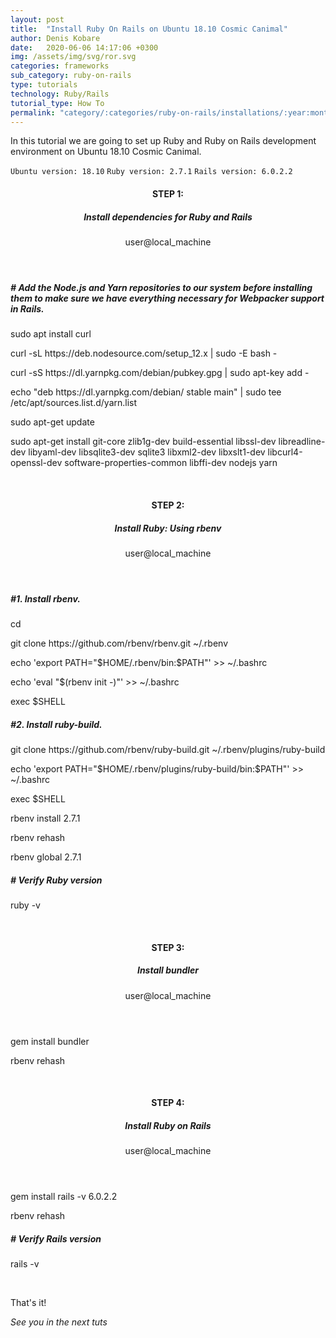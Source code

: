 ```yaml
---
layout: post
title:  "Install Ruby On Rails on Ubuntu 18.10 Cosmic Canimal"
author: Denis Kobare
date:   2020-06-06 14:17:06 +0300
img: /assets/img/svg/ror.svg
categories: frameworks
sub_category: ruby-on-rails
type: tutorials
technology: Ruby/Rails
tutorial_type: How To
permalink: "category/:categories/ruby-on-rails/installations/:year:month/:title"
---
```



In this tutorial we are going to set up Ruby and Ruby on Rails development environment on Ubuntu 18.10 Cosmic Canimal.

`Ubuntu version: 18.10`
`Ruby version: 2.7.1`
`Rails version: 6.0.2.2`



<h4 align="center" >STEP 1: <h5 align="center" >Install dependencies for Ruby and Rails</h5></h4>

<section class="terminal-container terminal-fixed-top">
<header class="terminal">
<span class="button red"></span>
<span class="button yellow"></span>
<span class="button green"></span>
user@local_machine
</header>

<div class="terminal-home">

 <h5 class="hashed"># Add the Node.js and Yarn repositories to our system before installing them to make sure we have everything necessary for Webpacker support in Rails.</h5>
 <p class="console">sudo apt install curl</p>

 <p class="console">curl -sL https://deb.nodesource.com/setup_12.x | sudo -E bash -</p>

 <p class="console">curl -sS https://dl.yarnpkg.com/debian/pubkey.gpg | sudo apt-key add -</p>

 <p class="console">echo "deb https://dl.yarnpkg.com/debian/ stable main" | sudo tee /etc/apt/sources.list.d/yarn.list</p>
 
 <p class="console">sudo apt-get update</p>

 <p class="console">sudo apt-get install git-core zlib1g-dev build-essential libssl-dev libreadline-dev libyaml-dev libsqlite3-dev sqlite3 libxml2-dev libxslt1-dev libcurl4-openssl-dev software-properties-common libffi-dev nodejs yarn</p> 
</div>
</section><br>


<h4 align="center" >STEP 2: <h5 align="center" >Install Ruby: Using rbenv</h5></h4>

<section class="terminal-container terminal-fixed-top">
<header class="terminal">
<span class="button red"></span>
<span class="button yellow"></span>
<span class="button green"></span>
user@local_machine
</header>

<div class="terminal-home">

 <h5 class="hashed">#1. Install rbenv.</h5>
 <p class="console">cd</p>

 <p class="console">git clone https://github.com/rbenv/rbenv.git ~/.rbenv</p>

 <p class="console">echo 'export PATH="$HOME/.rbenv/bin:$PATH"' >> ~/.bashrc</p>

 <p class="console">echo 'eval "$(rbenv init -)"' >> ~/.bashrc</p>
 
 <p class="console">exec $SHELL</p>

 <h5 class="hashed">#2. Install ruby-build.</h5>
 <p class="console">git clone https://github.com/rbenv/ruby-build.git ~/.rbenv/plugins/ruby-build</p>

 <p class="console">echo 'export PATH="$HOME/.rbenv/plugins/ruby-build/bin:$PATH"' >> ~/.bashrc</p> 
 
 <p class="console">exec $SHELL</p>
 
 <p class="console">rbenv install 2.7.1</p>    
 
 <p class="console">rbenv rehash</p>    
 
 <p class="console">rbenv global 2.7.1</p>    

 <h5 class="hashed"># Verify Ruby version</h5> 
 <p class="console">ruby -v</p>            
</div>
</section><br>



<h4 align="center" >STEP 3: <h5 align="center" >Install bundler</h5></h4>

<section class="terminal-container terminal-fixed-top">
<header class="terminal">
<span class="button red"></span>
<span class="button yellow"></span>
<span class="button green"></span>
user@local_machine
</header>

<div class="terminal-home">

 <p class="console">gem install bundler</p>

 <p class="console">rbenv rehash</p>

</div>
</section><br>


<h4 align="center" >STEP 4: <h5 align="center" >Install Ruby on Rails</h5></h4>

<section class="terminal-container terminal-fixed-top">
<header class="terminal">
<span class="button red"></span>
<span class="button yellow"></span>
<span class="button green"></span>
user@local_machine
</header>

<div class="terminal-home">

 <p class="console">gem install rails -v 6.0.2.2</p>

 <p class="console">rbenv rehash</p>

 <h5 class="hashed"># Verify Rails version</h5> 
 <p class="console">rails -v</p> 

</div>
</section><br>


That's it!

*See you in the next tuts*


